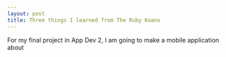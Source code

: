 ```yaml
---
layout: post
title: Three things I learned from The Ruby Koans
---
```


For my final project in App Dev 2, I am going to make a mobile application about
